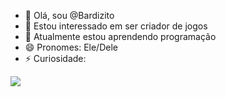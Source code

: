 - 👋 Olá, sou @Bardizito
- 👀 Estou interessado em ser criador de jogos
- 🌱 Atualmente estou aprendendo programação
- 😄 Pronomes: Ele/Dele
- ⚡ Curiosidade: 

![](https://www.icegif.com/wp-content/uploads/2023/07/icegif-539.gif)
